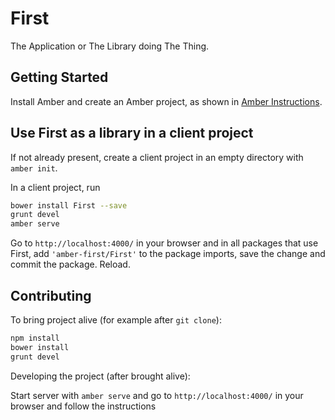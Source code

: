 # First

The Application or The Library doing The Thing.

## Getting Started

Install Amber and create an Amber project,
as shown in [Amber Instructions](https://github.com/amber-smalltalk/amber#prerequisites).

## Use First as a library in a client project

If not already present, create a client project
in an empty directory with `amber init`.

In a client project, run

```sh
bower install First --save
grunt devel
amber serve
```

Go to `http://localhost:4000/` in your browser and
in all packages that use First,
add `'amber-first/First'` to the package imports,
save the change and commit the package. Reload.

## Contributing

To bring project alive (for example after `git clone`):

```sh
npm install
bower install
grunt devel
```

Developing the project (after brought alive):
 
Start server with `amber serve` and go to `http://localhost:4000/` in your browser and follow the instructions
